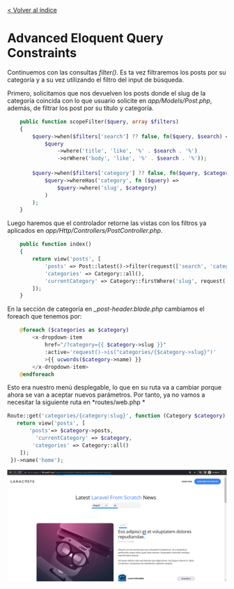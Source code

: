 [< Volver al índice](/docs/readme.md)

# Advanced Eloquent Query Constraints

Continuemos con las consultas *filter()*. Es ta vez filtraremos los posts por su categoría y a su vez utilizando el filtro del input de búsqueda. 

Primero, solicitamos que nos devuelven los posts donde el slug de la categoría coincida con lo que usuario solicite en *app/Models/Post.php*, además, de filtrar los post por su título y categoría.

```php
    public function scopeFilter($query, array $filters)
    {
        $query->when($filters['search'] ?? false, fn($query, $search) =>
            $query
                ->where('title', 'like', '%' . $search . '%')
                ->orWhere('body', 'like', '%' . $search . '%'));

        $query->when($filters['category'] ?? false, fn($query, $category) =>
            $query->whereHas('category', fn ($query) =>
                $query->where('slug', $category)
            )
        );
    }
```

Luego haremos que el controlador retorne las vistas con los filtros ya aplicados en *app/Http/Controllers/PostController.php*.

```php
    public function index()
    {
        return view('posts', [
            'posts' => Post::latest()->filter(request(['search', 'category']))->get(),
            'categories' => Category::all(),
            'currentCategory' => Category::firstWhere('slug', request('category'))
        ]);
    }
```

En la sección de categoría en *_post-header.blade.php* cambiamos el foreach que tenemos por: 

```php
    @foreach ($categories as $category)
        <x-dropdown-item
            href="/?category={{ $category->slug }}"
            :active='request()->is("categories/{$category->slug}")'
            >{{ ucwords($category->name) }}
        </x-dropdown-item>
    @endforeach
```
Esto era nuestro menú desplegable, lo que en su ruta va a cambiar porque ahora se van a aceptar nuevos parámetros. Por tanto, ya no vamos a necesitar la siguiente ruta en *routes/web.php *

```php
Route::get('categories/{category:slug}', function (Category $category) {
   return view('posts', [
       'posts'=> $category->posts,
         'currentCategory' => $category,
        'categories' => Category::all()
    ]);
 })->name('home');
 ```

![image](./images/ep39.png "Filtro de búsqueda y categoría")
